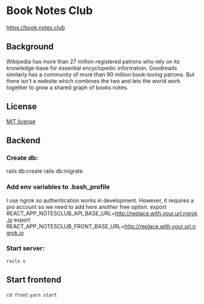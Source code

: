# Book Notes Club
https://book.notes.club

## Background

Wikipedia has more than 27 million registered patrons who rely on its knowledge-base for essential encyclopedic information. Goodreads similarly has a community of more than 90 million book-loving patrons. But there isn't a website which combines the two and lets the world work together to grow a shared graph of books notes. 

## License
[MIT license](LICENSE)

## Backend

### Create db:
rails db:create
rails db:migrate

### Add env variables to .bash_profile

I use ngrok so authentication works in development. However, it requires a pro account so we need to add here another free option.
export REACT_APP_NOTESCLUB_API_BASE_URL=http://replace.with.your.url.ngrok.io
export REACT_APP_NOTESCLUB_FRONT_BASE_URL=http://replace.with.your.url.ngrok.io

### Start server:
`rails s`

## Start frontend
`cd front`
`yarn start`
